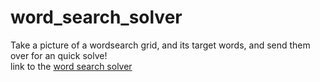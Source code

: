 # word_search_solver
Take a picture of a wordsearch grid, and its target words, and send them over for an quick solve! <br>
link to the [word search solver](https://colab.research.google.com/drive/1PqHxK0lTmJVLkC0IFVxGRHJGdHlXvwg4?usp=sharing)
